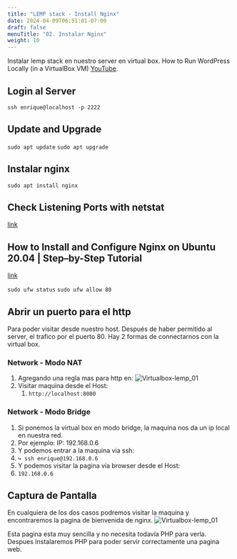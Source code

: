 ```yaml
---
title: "LEMP stack - Install Nginx"
date: 2024-04-09T06:51:01-07:00
draft: false
menuTitle: "02. Instalar Nginx"
weight: 10
---
```


Instalar lemp stack en nuestro server en virtual box.
How to Run WordPress Locally (in a VirtualBox VM)
[YouTube](https://www.youtube.com/watch?v=PsMhopODLTY).
<br>

## Login al Server
`ssh enrique@localhost -p 2222`
<br>

## Update and Upgrade
`sudo apt update`
`sudo apt upgrade`
<br>

## Instalar nginx
`sudo apt install nginx`
<br>

## Check Listening Ports with netstat
[link](https://linuxize.com/post/check-listening-ports-linux/)
<br>

## How to Install and Configure Nginx on Ubuntu 20.04 | Step–by-Step Tutorial
[link](https://www.cherryservers.com/blog/how-to-install-and-configure-nginx-on-ubuntu-20-04)

`sudo ufw status`
`sudo ufw allow 80`
<br>

## Abrir un puerto para el http
Para poder visitar desde nuestro host.
Después de haber permitido al server, el trafico por el puerto 80.
Hay 2 formas de connectarnos con la virtual box.

### Network - Modo NAT
1. Agregando una regla mas para http en:
![Virtualbox-lemp_01](/virtualbox/lemp_01.png)
2. Visitar maquina desde el Host:
	1. `http://localhost:8080`

### Network - Modo Bridge
1. Si ponemos la virtual box en modo bridge, la maquina nos da un ip local en nuestra red.
2. Por ejemplo: IP: 192.168.0.6
3. Y podemos entrar a la maquina via ssh: 
4. `↪ ssh enrique@192.168.0.6`
5. Y podemos visitar la pagina via browser desde el Host: 
6. `192.168.0.6`

## Captura de Pantalla
En cualquiera de los dos casos podremos visitar la maquina y encontraremos la pagina de bienvenida de nginx.
![Virtualbox-lemp_01](/virtualbox/lemp_02.png)

Esta pagina esta muy sencilla y no necesita todavía PHP para verla. 
Despues Instalaremos PHP para poder servir correctamente una pagina web.




